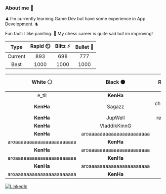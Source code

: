 ### About me 🍜

♟ I’m currently learning Game Dev but have some experience in App Development. ♞

Fun fact: I like painting. 🎨
My chess career is quite sad but im improving!
<!--START_SECTION:chessStats-->
<!-- Automatically generated with https://github.com/Balastrong/chess-stats-action -->

| Type | Rapid ⏲️ | Blitz ⚡ | Bullet 🔫 |
|:---:|:---:|:---:|:---:|
| Current | 893 | 698 | 777 |
| Best | 1000 | 1000 | 1000 |

| White ⚪ | Black ⚫ | Result 🏆 | Date 📅 | Position 🗺️ | Type 🕕 |
|:---:|:---:|:---:|:---:|:---:|:---:|
| e_tll | **KenHa** | win 🥇 | 10/1/2025 | <a href="http://www.ee.unb.ca/cgi-bin/tervo/fen.pl?select=8/p5pp/2k5/2n3P1/7P/8/6rr/5RK1 w - -">Link</a> | Bullet |
| **KenHa** | Sagazz | checkmated ❌ | 10/1/2025 | <a href="http://www.ee.unb.ca/cgi-bin/tervo/fen.pl?select=2k1qb1r/2p3pp/1p1p1p2/3Ppn2/4P3/2P5/5PPP/3r2K1 w - -">Link</a> | Bullet |
| **KenHa** | JupWell | resigned ❌ | 10/1/2025 | <a href="http://www.ee.unb.ca/cgi-bin/tervo/fen.pl?select=r3kb1r/ppp2ppp/5n2/8/2Pnp3/2q5/P4PPP/2B1KB1R w Kkq -">Link</a> | Bullet |
| **KenHa** | VladdikKinnG | win 🥇 | 10/1/2025 | <a href="http://www.ee.unb.ca/cgi-bin/tervo/fen.pl?select=3b3k/p2R1p1p/8/4P1PK/P1P5/6PQ/7P/8 b - -">Link</a> | Rapid |
| **KenHa** | aroaaaaaaaaaaaaaaaaaaaaaa | win 🥇 | 9/1/2025 | <a href="http://www.ee.unb.ca/cgi-bin/tervo/fen.pl?select=8/4Q3/3R2p1/4k2p/5pP1/8/PP1K3P/7R b - -">Link</a> | Rapid |
| aroaaaaaaaaaaaaaaaaaaaaaa | **KenHa** | win 🥇 | 9/1/2025 | <a href="http://www.ee.unb.ca/cgi-bin/tervo/fen.pl?select=7r/2Q5/6k1/5pp1/5nKp/1P3P2/P6P/4RB1R w - -">Link</a> | Rapid |
| **KenHa** | aroaaaaaaaaaaaaaaaaaaaaaa | win 🥇 | 9/1/2025 | <a href="http://www.ee.unb.ca/cgi-bin/tervo/fen.pl?select=3b1k1r/R4Qpp/1q1p4/4p3/2P5/3PBN2/5PPP/4KB1R b K -">Link</a> | Rapid |
| aroaaaaaaaaaaaaaaaaaaaaaa | **KenHa** | win 🥇 | 9/1/2025 | <a href="http://www.ee.unb.ca/cgi-bin/tervo/fen.pl?select=3r1rk1/ppp2ppp/8/3P4/6n1/1P2P3/P1P4q/3b1B1K w - -">Link</a> | Rapid |
| **KenHa** | aroaaaaaaaaaaaaaaaaaaaaaa | win 🥇 | 8/1/2025 | <a href="http://www.ee.unb.ca/cgi-bin/tervo/fen.pl?select=rnbk3r/3pBBbp/1p6/p1pNN1p1/4q3/8/PPPQ4/2K2R2 b - -">Link</a> | Rapid |
| aroaaaaaaaaaaaaaaaaaaaaaa | **KenHa** | win 🥇 | 8/1/2025 | <a href="http://www.ee.unb.ca/cgi-bin/tervo/fen.pl?select=7K/8/8/8/8/8/3k3q/6q1 w - -">Link</a> | Rapid |

<!--END_SECTION:chessStats-->

<a href="https://www.linkedin.com/in/guillermo-bosca/" target="_blank"><img src="https://img.shields.io/badge/LinkedIn-%230077B5.svg?&style=flat-square&logo=linkedin&logoColor=white" alt="LinkedIn"></a>


<!--
**kenhacodes/kenhacodes** is a ✨ _special_ ✨ repository because its `README.md` (this file) appears on your GitHub profile.

Here are some ideas to get you started:

- 🔭 I’m currently working on ...
- 🌱 I’m currently learning App Development, Data Analytics and ML.
- 👯 I’m looking to collaborate on ...
- 🤔 I’m looking for help with ...
- 💬 Ask me about ...
- 📫 How to reach me: ...
- 😄 Pronouns: ...
- ⚡ Fun fact: ...
-->
